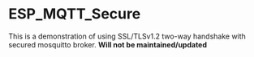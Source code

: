 # ESP_MQTT_Secure
This is a demonstration of using SSL/TLSv1.2 two-way handshake with secured mosquitto broker. **Will not be maintained/updated**
